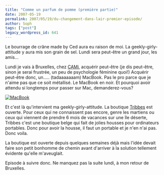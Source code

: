 ```yaml
---
title: "Comme un parfum de pomme (première partie)"
date: 2007-05-19
permalink: 2007/05/19/du-changement-dans-lair-premier-episode/
author: Soph
tags: ["post"]
legacy_wordpress_id: 641
---
```


Le bourrage de crâne made by Ced aura eu raison de moi. La geekly-girly-attitude y aura mis son grain de sel. Lundi sera peut-être un grand jour, les amis...

Lundi je vais à Bruxelles, chez [CAMi](http://www.cami.be/), acquérir peut-être (je dis peut-être, sinon je serai frustrée, un peu de psychologie féminine quoi!) Acquérir peut-être donc, un..... (tadaaaaaaam) MacBook. Pas le pro parce que je n'aime pas que ce soit métallisé. Le MacBook en noir. Et pourquoi avoir attendu si longtemps pour passer sur Mac, demanderez-vous?

<!-- excerpt -->

<a title="MacBook" href="http://flickr.com/photos/kaiuhlemeyer/174516625/"><img src="https://64k.be/wp-content/uploads/2007/05/macbook.jpg" alt="MacBook" /></a>

Et c'est là qu'intervient ma geekly-girly-attitude. La boutique [Tribbes](http://www.tribbes.com/boutique/liste_produits.cfm?type=1&amp;code_lg=lg_fr) est ouverte. Pour ceux qui ne connaissent pas encore, genre les martiens ou ceux qui viennent de prendre 6 mois de vacances sur une île déserte, Tribbes c'est une boutique belge qui fait de jolies housses pour ordinateurs portables. Donc pour avoir la housse, il faut un portable et je n'en n'ai pas. Donc voila.

La boutique est ouverte depuis quelques semaines déjà mais l'idée devait faire son petit bonhomme de chemin avant d'arriver à la solution tellement évidente qu'elle m'aveuglait.

Episode à suivre donc. Ne manquez pas la suite lundi, à mon retour de Bruxelles.
